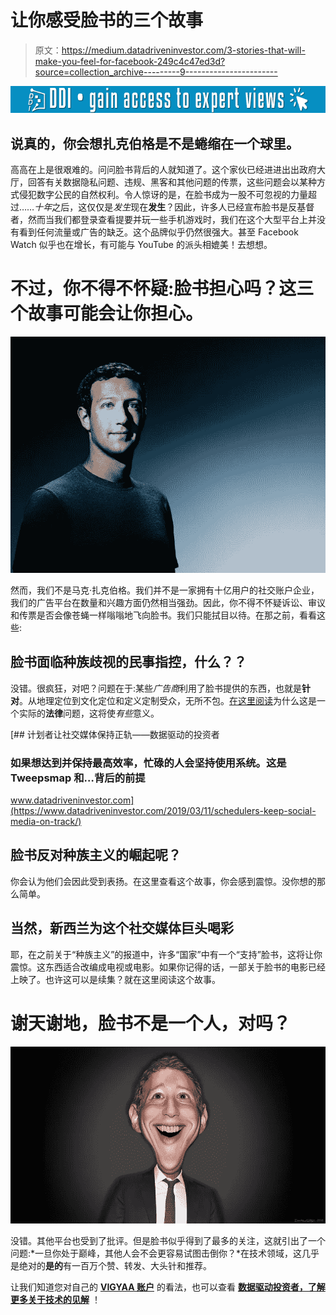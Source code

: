 # 让你感受脸书的三个故事

> 原文：<https://medium.datadriveninvestor.com/3-stories-that-will-make-you-feel-for-facebook-249c4c47ed3d?source=collection_archive---------9----------------------->

[![](img/dac913257e298d8f30297b0bc30d5f08.png)](http://www.track.datadriveninvestor.com/1B9E)

## 说真的，你会想扎克伯格是不是蜷缩在一个球里。

高高在上是很艰难的。问问脸书背后的人就知道了。这个家伙已经进进出出政府大厅，回答有关数据隐私问题、违规、黑客和其他问题的传票，这些问题会以某种方式侵犯数字公民的自然权利。令人惊讶的是，在脸书成为一股不可忽视的力量超过……*十年*之后，这仅仅是*发生*现在**发生**？因此，许多人已经宣布脸书是反基督者，然而当我们都登录查看提要并玩一些手机游戏时，我们在这个大型平台上并没有看到任何流量或广告的缺乏。这个品牌似乎仍然很强大。甚至 Facebook Watch 似乎也在增长，有可能与 YouTube 的派头相媲美！去想想。

# 不过，你不得不怀疑:脸书担心吗？这三个故事可能会让你担心。

![](img/eb76d058335c8e8164a0e7a1ce57ba97.png)

然而，我们不是马克·扎克伯格。我们并不是一家拥有十亿用户的社交账户企业，我们的广告平台在数量和兴趣方面仍然相当强劲。因此，你不得不怀疑诉讼、审议和传票是否会像苍蝇一样嗡嗡地飞向脸书。我们只能拭目以待。在那之前，看看这些:

## 脸书面临种族歧视的民事指控，什么？？

没错。很疯狂，对吧？问题在于:某些*广告商*利用了脸书提供的东西，也就是**针对**。从地理定位到文化定位和定义定制受众，无所不包。[在这里阅读](https://vigyaa.com/@pierre/facebook-feeling-the-pain-in-civil-charge-for-racial-discriminati-4d63b7ae/)为什么这是一个实际的**法律**问题，这将使*有些*意义。

[](https://www.datadriveninvestor.com/2019/03/11/schedulers-keep-social-media-on-track/) [## 计划者让社交媒体保持正轨——数据驱动的投资者

### 如果想达到并保持最高效率，忙碌的人会坚持使用系统。这是 Tweepsmap 和…背后的前提

www.datadriveninvestor.com](https://www.datadriveninvestor.com/2019/03/11/schedulers-keep-social-media-on-track/) 

## 脸书反对种族主义的崛起呢？

你会认为他们会因此受到表扬。在这里查看这个故事，你会感到震惊。没你想的那么简单。

## 当然，新西兰为这个社交媒体巨头喝彩

耶，在之前关于“种族主义”的报道中，许多“国家”中有一个“支持”脸书，这将让你震惊。这东西适合改编成电视或电影。如果你记得的话，一部关于脸书的电影已经上映了。也许这可以是续集？就在这里阅读这个故事。

# 谢天谢地，脸书不是一个人，对吗？

![](img/67cb3b75c0e55c722e579fc206aece92.png)

没错。其他平台也受到了批评。但是脸书似乎得到了最多的关注，这就引出了一个问题:*一旦你处于巅峰，其他人会不会更容易试图击倒你？*在技术领域，这几乎是绝对的**是的**有一百万个赞、转发、大头针和推荐。

让我们知道您对自己的 [**VIGYAA 账户**](https://vigyaa.com/accounts/login/) 的看法，也可以查看 [**数据驱动投资者，了解更多关于技术的见解**](http://datadriveninvestor.com) ！